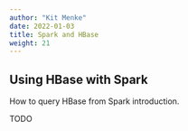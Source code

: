 ```yaml
---
author: "Kit Menke"
date: 2022-01-03
title: Spark and HBase
weight: 21
---
```


## Using HBase with Spark

How to query HBase from Spark introduction.

TODO
